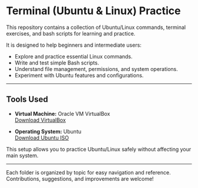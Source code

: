 # Terminal (Ubuntu & Linux) Practice

This repository contains a collection of Ubuntu/Linux commands, terminal exercises, and bash scripts for learning and practice. 

It is designed to help beginners and intermediate users:  
- Explore and practice essential Linux commands.  
- Write and test simple Bash scripts.  
- Understand file management, permissions, and system operations.  
- Experiment with Ubuntu features and configurations.

---

## Tools Used
- **Virtual Machine:** Oracle VM VirtualBox  
  [Download VirtualBox](https://www.virtualbox.org/wiki/Downloads)  

- **Operating System:** Ubuntu  
  [Download Ubuntu ISO](https://ubuntu.com/download/desktop)

This setup allows you to practice Ubuntu/Linux safely without affecting your main system.

---

Each folder is organized by topic for easy navigation and reference. Contributions, suggestions, and improvements are welcome!
